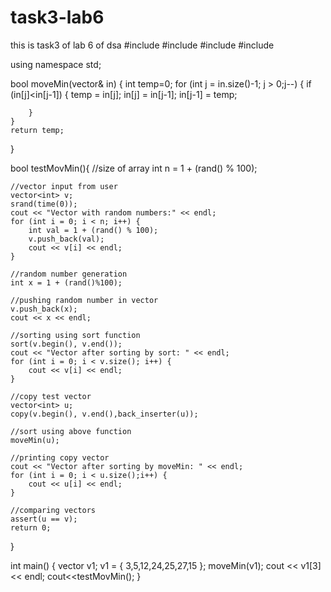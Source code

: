 # task3-lab6
this is task3 of lab 6 of dsa
#include <iostream>
#include <algorithm>
#include <vector>
#include <cassert>

using namespace std;

bool moveMin(vector<int>& in) {
	int temp=0;
	for (int j = in.size()-1; j > 0;j--) {
		if (in[j]<in[j-1]) {
			temp = in[j];
			in[j] = in[j-1];
			in[j-1] = temp;
				
		}
	}	
	return temp;
}

bool testMovMin(){
	//size of array
	int n = 1 + (rand() % 100);
	
	//vector input from user
	vector<int> v;
	srand(time(0));
	cout << "Vector with random numbers:" << endl;
	for (int i = 0; i < n; i++) {
		int val = 1 + (rand() % 100);
		v.push_back(val);
		cout << v[i] << endl;
	}

	//random number generation
	int x = 1 + (rand()%100);

	//pushing random number in vector
	v.push_back(x);
	cout << x << endl;

	//sorting using sort function
	sort(v.begin(), v.end());
	cout << "Vector after sorting by sort: " << endl;
	for (int i = 0; i < v.size(); i++) {
		cout << v[i] << endl;
	}

	//copy test vector
	vector<int> u;
	copy(v.begin(), v.end(),back_inserter(u));

	//sort using above function
	moveMin(u);

	//printing copy vector
	cout << "Vector after sorting by moveMin: " << endl;
	for (int i = 0; i < u.size();i++) {
		cout << u[i] << endl;
	}

	//comparing vectors
	assert(u == v);
	return 0;
}

int main() {
	vector<int> v1;
	v1 = { 3,5,12,24,25,27,15 };
	moveMin(v1);
	cout << v1[3] << endl;
	cout<<testMovMin();
}
